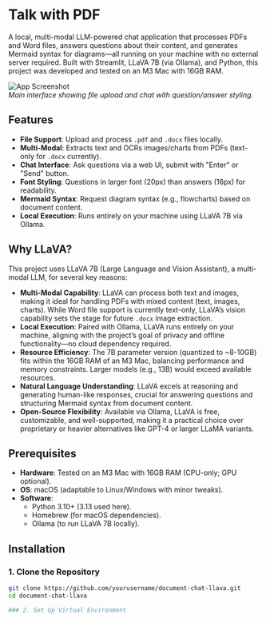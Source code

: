 # Talk with PDF

A local, multi-modal LLM-powered chat application that processes PDFs and Word files, answers questions about their content, and generates Mermaid syntax for diagrams—all running on your machine with no external server required. Built with Streamlit, LLaVA 7B (via Ollama), and Python, this project was developed and tested on an M3 Mac with 16GB RAM.

![App Screenshot](screenshots/app_screenshot.png)  
*Main interface showing file upload and chat with question/answer styling.*

## Features
- **File Support**: Upload and process `.pdf` and `.docx` files locally.
- **Multi-Modal**: Extracts text and OCRs images/charts from PDFs (text-only for `.docx` currently).
- **Chat Interface**: Ask questions via a web UI, submit with "Enter" or "Send" button.
- **Font Styling**: Questions in larger font (20px) than answers (16px) for readability.
- **Mermaid Syntax**: Request diagram syntax (e.g., flowcharts) based on document content.
- **Local Execution**: Runs entirely on your machine using LLaVA 7B via Ollama.

## Why LLaVA?

This project uses LLaVA 7B (Large Language and Vision Assistant), a multi-modal LLM, for several key reasons:

- **Multi-Modal Capability**: LLaVA can process both text and images, making it ideal for handling PDFs with mixed content (text, images, charts). While Word file support is currently text-only, LLaVA’s vision capability sets the stage for future `.docx` image extraction.
- **Local Execution**: Paired with Ollama, LLaVA runs entirely on your machine, aligning with the project’s goal of privacy and offline functionality—no cloud dependency required.
- **Resource Efficiency**: The 7B parameter version (quantized to ~8-10GB) fits within the 16GB RAM of an M3 Mac, balancing performance and memory constraints. Larger models (e.g., 13B) would exceed available resources.
- **Natural Language Understanding**: LLaVA excels at reasoning and generating human-like responses, crucial for answering questions and structuring Mermaid syntax from document content.
- **Open-Source Flexibility**: Available via Ollama, LLaVA is free, customizable, and well-supported, making it a practical choice over proprietary or heavier alternatives like GPT-4 or larger LLaMA variants.

## Prerequisites
- **Hardware**: Tested on an M3 Mac with 16GB RAM (CPU-only; GPU optional).
- **OS**: macOS (adaptable to Linux/Windows with minor tweaks).
- **Software**:
  - Python 3.10+ (3.13 used here).
  - Homebrew (for macOS dependencies).
  - Ollama (to run LLaVA 7B locally).

## Installation

### 1. Clone the Repository
```bash
git clone https://github.com/yourusername/document-chat-llava.git
cd document-chat-llava

### 2. Set Up Virtual Environment
